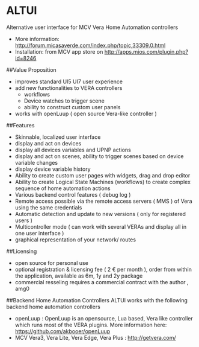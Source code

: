 # ALTUI

Alternative user interface for MCV Vera Home Automation controllers
- More information: http://forum.micasaverde.com/index.php/topic,33309.0.html
- Installation: from MCV app store on http://apps.mios.com/plugin.php?id=8246

##Value Proposition
  - improves standard UI5 UI7 user experience
  - add new functionalities to VERA controllers
    - workflows
    - Device watches to trigger scene
    - ability to construct custom user panels
  - works with openLuup ( open source Vera-like controller ) 

##Features
- Skinnable, localized user interface
- display and act on devices
- display all devices variables and UPNP actions
- display and act on scenes, ability to trigger scenes based on device variable changes
- display device variable history
- Ability to create custom user pages with widgets, drag and drop editor
- Ability to create Logical State Machines (workflows) to create complex sequence of home automation actions
- Various backend control features ( debug log )
- Remote access possible via the remote access servers ( MMS ) of Vera using the same credentials
- Automatic detection and update to new versions ( only for registered users )
- Multicontroller mode ( can work with several VERAs and display all in one user interface )
- graphical representation of your network/ routes
 
##Licensing
- open source for personal use
- optional registration & licensing fee ( 2 € per month ), order from within the application, available as 6m, 1y and 2y package
- commercial resseling requires a commercial contract with the author , amg0

##Backend Home Automation Controllers
ALTUI works with the following backend home automation controllers
- openLuup : OpenLuup is an opensource, Lua based, Vera like controller which runs most of the VERA plugins. More information here: https://github.com/akbooer/openLuup
- MCV Vera3, Vera Lite, Vera Edge, Vera Plus : http://getvera.com/
